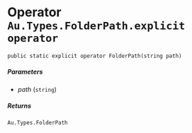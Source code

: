 # Operator `Au.Types.FolderPath.explicit operator`

```
public static explicit operator FolderPath(string path)
```

##### Parameters

- *path*  (`string`)

##### Returns

`Au.Types.FolderPath`